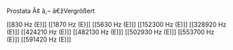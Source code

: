 Prostata Ã¢ â‚¬ â€žVergrößert

[[830 Hz (E)]]
[[1870 Hz (E)]]
[[5630 Hz (E)]]
[[152300 Hz (E)]]
[[328920 Hz (E)]]
[[424210 Hz (E)]]
[[482130 Hz (E)]]
[[502930 Hz (E)]]
[[553700 Hz (E)]]
[[591420 Hz (E)]]